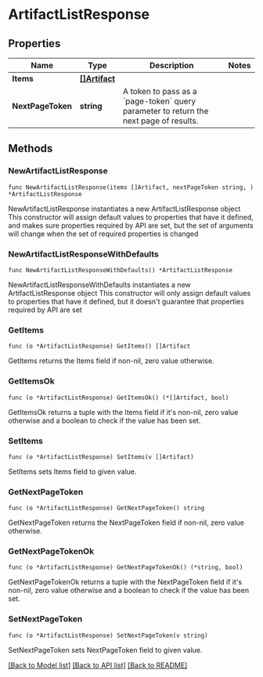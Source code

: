 # ArtifactListResponse

## Properties

Name | Type | Description | Notes
------------ | ------------- | ------------- | -------------
**Items** | [**[]Artifact**](Artifact.md) |  | 
**NextPageToken** | **string** | A token to pass as a &#x60;page-token&#x60; query parameter to return the next page of results. | 

## Methods

### NewArtifactListResponse

`func NewArtifactListResponse(items []Artifact, nextPageToken string, ) *ArtifactListResponse`

NewArtifactListResponse instantiates a new ArtifactListResponse object
This constructor will assign default values to properties that have it defined,
and makes sure properties required by API are set, but the set of arguments
will change when the set of required properties is changed

### NewArtifactListResponseWithDefaults

`func NewArtifactListResponseWithDefaults() *ArtifactListResponse`

NewArtifactListResponseWithDefaults instantiates a new ArtifactListResponse object
This constructor will only assign default values to properties that have it defined,
but it doesn't guarantee that properties required by API are set

### GetItems

`func (o *ArtifactListResponse) GetItems() []Artifact`

GetItems returns the Items field if non-nil, zero value otherwise.

### GetItemsOk

`func (o *ArtifactListResponse) GetItemsOk() (*[]Artifact, bool)`

GetItemsOk returns a tuple with the Items field if it's non-nil, zero value otherwise
and a boolean to check if the value has been set.

### SetItems

`func (o *ArtifactListResponse) SetItems(v []Artifact)`

SetItems sets Items field to given value.


### GetNextPageToken

`func (o *ArtifactListResponse) GetNextPageToken() string`

GetNextPageToken returns the NextPageToken field if non-nil, zero value otherwise.

### GetNextPageTokenOk

`func (o *ArtifactListResponse) GetNextPageTokenOk() (*string, bool)`

GetNextPageTokenOk returns a tuple with the NextPageToken field if it's non-nil, zero value otherwise
and a boolean to check if the value has been set.

### SetNextPageToken

`func (o *ArtifactListResponse) SetNextPageToken(v string)`

SetNextPageToken sets NextPageToken field to given value.



[[Back to Model list]](../README.md#documentation-for-models) [[Back to API list]](../README.md#documentation-for-api-endpoints) [[Back to README]](../README.md)


